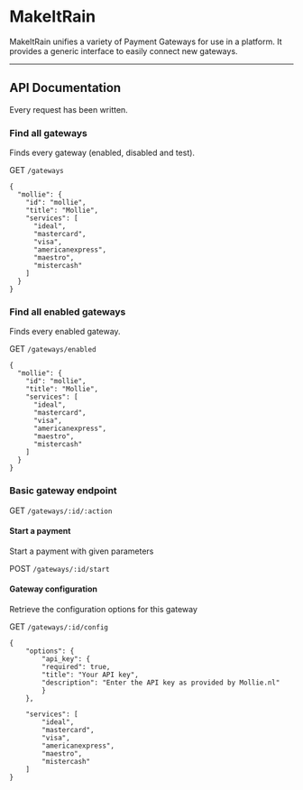 MakeItRain
=====
MakeItRain unifies a variety of Payment Gateways for use in a platform. It provides a generic interface to easily connect new gateways.

---

## API Documentation
Every request has been written.


### Find all gateways
Finds every gateway (enabled, disabled and test).

GET ```/gateways```

	{
	  "mollie": {
	    "id": "mollie",
	    "title": "Mollie",
	    "services": [
	      "ideal",
	      "mastercard",
	      "visa",
	      "americanexpress",
	      "maestro",
	      "mistercash"
	    ]
	  }
	}


### Find all enabled gateways
Finds every enabled gateway.

GET ```/gateways/enabled```

	{
	  "mollie": {
	    "id": "mollie",
	    "title": "Mollie",
	    "services": [
	      "ideal",
	      "mastercard",
	      "visa",
	      "americanexpress",
	      "maestro",
	      "mistercash"
	    ]
	  }
	}

### Basic gateway endpoint
GET ```/gateways/:id/:action```

#### Start a payment
Start a payment with given parameters

POST ```/gateways/:id/start```


#### Gateway configuration
Retrieve the configuration options for this gateway

GET ```/gateways/:id/config```

	{
		"options": {
			"api_key": {
			"required": true,
			"title": "Your API key",
			"description": "Enter the API key as provided by Mollie.nl"
			}
		},

		"services": [
			"ideal",
			"mastercard",
			"visa",
			"americanexpress",
			"maestro",
			"mistercash"
		]
	}
